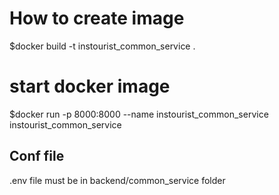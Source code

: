 # How to create image
$docker build -t instourist_common_service .

# start docker image
$docker run -p 8000:8000 --name instourist_common_service instourist_common_service

## Conf file
.env file must be in backend/common_service folder
